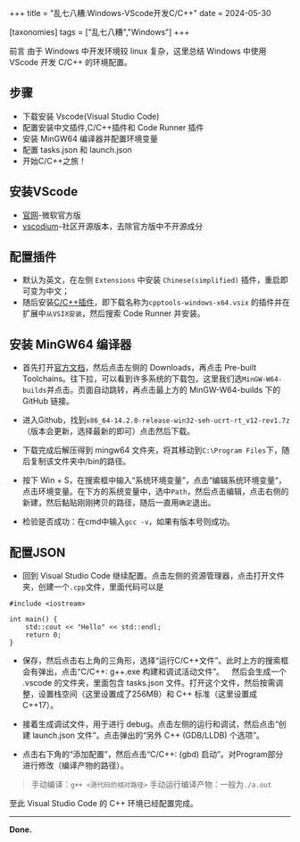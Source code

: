 +++
title = "乱七八糟:Windows-VScode开发C/C++"
date = 2024-05-30

[taxonomies]
tags = ["乱七八糟","Windows"]
+++

前言 由于 Windows 中开发环境较 linux 复杂，这里总结 Windows 中使用 VScode 开发 C/C++ 的环境配置。

<!-- more -->

## 步骤

- 下载安装 Vscode(Visual Studio Code)
- 配置安装中文插件,C/C++插件和 Code Runner 插件
- 安装 MinGW64 编译器并配置环境变量
- 配置 tasks.json 和 launch.json
- 开始C/C++之旅！

## 安装VScode

- [官网](https://code.visualstudio.com/)-微软官方版
- [vscodium](https://github.com/VSCodium/vscodium)-社区开源版本，去除官方版中不开源成分

## 配置插件

- 默认为英文，在左侧 ``Extensions`` 中安装 ``Chinese(simplified)`` 插件，重启即可变为中文；
- 随后安装[C/C++插件](https://github.com/Microsoft/vscode-cpptools)，即下载名称为``cpptools-windows-x64.vsix``
的插件并在扩展中``从VSIX安装``，然后搜索 Code Runner 并安装。

## 安装 MinGW64 编译器

- 首先打开[官方文档](https://www.mingw-w64.org/)，然后点击左侧的 Downloads，再点击 Pre-built Toolchains。往下拉，可以看到许多系统的下载包，这里我们选``MinGW-W64-builds``并点击。页面自动跳转，再点击最上方的 MinGW-W64-builds 下的 GitHub 链接。

- 进入Github，找到``x86_64-14.2.0-release-win32-seh-ucrt-rt_v12-rev1.7z``（版本会更新，选择最新的即可）点击然后下载。

- 下载完成后解压得到 mingw64 文件夹，将其移动到``C:\Program Files``下，随后复制该文件夹中/bin的路径。

- 按下 Win + S，在搜索框中输入“系统环境变量”，点击“编辑系统环境变量“，点击环境变量。在下方的系统变量中，选中``Path``，然后点击编辑，点击右侧的新建，然后黏贴刚刚拷贝的路径，随后一直用``确定``退出。

- 检验是否成功：在cmd中输入``gcc -v``，如果有版本号则成功。

## 配置JSON

- 回到 Visual Studio Code 继续配置。点击左侧的资源管理器，点击打开文件夹，创建一个``.cpp``文件，里面代码可以是
```
#include <iostream>

int main() {
    std::cout << "Hello" << std::endl;
    return 0;
}
```
- 保存，然后点击右上角的三角形，选择“运行C/C++文件”。此时上方的搜索框会有弹出，点击“C/C++: g++.exe 构建和调试活动文件”。 然后会生成一个 .vscode 的文件夹，里面包含 tasks.json 文件。打开这个文件，然后按需调整，设置栈空间（这里设置成了256MB）和 C++ 标准（这里设置成C++17）。

- 接着生成调试文件，用于进行 debug。点击左侧的运行和调试，然后点击“创建 launch.json 文件”。点击弹出的“另外 C++ (GDB/LLDB) 个选项”。

- 点击右下角的“添加配置”，然后点击“C/C++: (gbd) 启动”。对Program部分进行修改（编译产物的路径）。

> 手动编译：``g++ <源代码的相对路径>`` 手动运行编译产物：一般为``./a.out``

至此 Visual Studio Code 的 C++ 环境已经配置完成。

---
**Done.**



